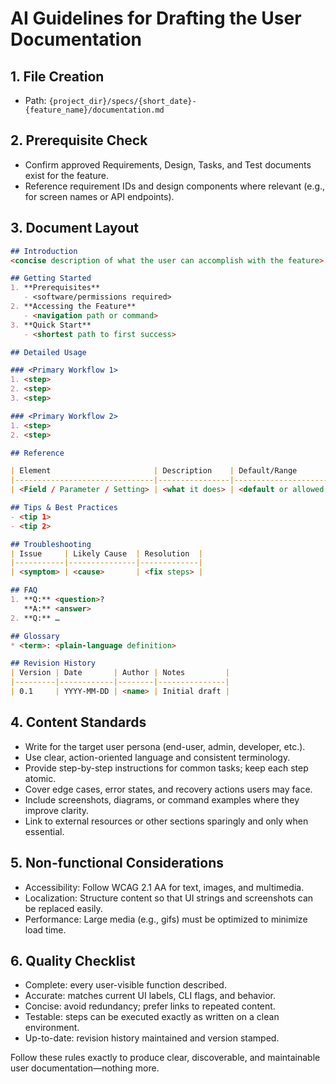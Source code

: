 # AI Guidelines for Drafting the User Documentation

## 1. File Creation
* Path: `{project_dir}/specs/{short_date}-{feature_name}/documentation.md`

## 2. Prerequisite Check
* Confirm approved Requirements, Design, Tasks, and Test documents exist for the feature.
* Reference requirement IDs and design components where relevant (e.g., for screen names or API endpoints).

## 3. Document Layout

```markdown
## Introduction
<concise description of what the user can accomplish with the feature>

## Getting Started
1. **Prerequisites**  
   - <software/permissions required>
2. **Accessing the Feature**  
   - <navigation path or command>
3. **Quick Start**  
   - <shortest path to first success>

## Detailed Usage

### <Primary Workflow 1>
1. <step>
2. <step>
3. <step>

### <Primary Workflow 2>
1. <step>
2. <step>

## Reference

| Element                       | Description    | Default/Range               | Notes         |
|-------------------------------|----------------|-----------------------------|---------------|
| <Field / Parameter / Setting> | <what it does> | <default or allowed values> | <tips, links> |

## Tips & Best Practices
- <tip 1>
- <tip 2>

## Troubleshooting
| Issue     | Likely Cause  | Resolution  |
|-----------|---------------|-------------|
| <symptom> | <cause>       | <fix steps> |

## FAQ
1. **Q:** <question>?  
   **A:** <answer>
2. **Q:** …  

## Glossary
* <term>: <plain-language definition>

## Revision History
| Version | Date       | Author | Notes         |
|---------|------------|--------|---------------|
| 0.1     | YYYY-MM-DD | <name> | Initial draft |
```

## 4. Content Standards
* Write for the target user persona (end-user, admin, developer, etc.).
* Use clear, action-oriented language and consistent terminology.
* Provide step-by-step instructions for common tasks; keep each step atomic.
* Cover edge cases, error states, and recovery actions users may face.
* Include screenshots, diagrams, or command examples where they improve clarity.
* Link to external resources or other sections sparingly and only when essential.

## 5. Non-functional Considerations
* Accessibility: Follow WCAG 2.1 AA for text, images, and multimedia.
* Localization: Structure content so that UI strings and screenshots can be replaced easily.
* Performance: Large media (e.g., gifs) must be optimized to minimize load time.

## 6. Quality Checklist
* Complete: every user-visible function described.
* Accurate: matches current UI labels, CLI flags, and behavior.
* Concise: avoid redundancy; prefer links to repeated content.
* Testable: steps can be executed exactly as written on a clean environment.
* Up-to-date: revision history maintained and version stamped.

Follow these rules exactly to produce clear, discoverable, and maintainable user documentation—nothing more.
